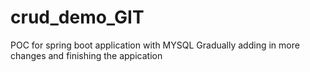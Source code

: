# crud_demo_GIT
POC for spring boot application with MYSQL 
Gradually adding in more changes and finishing the appication 
